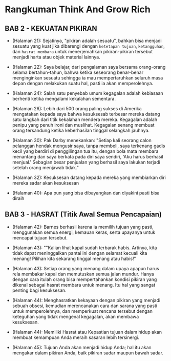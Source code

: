 # Rangkuman Think And Grow Rich
## BAB 2 - KEKUATAN PIKIRAN
- (Halaman 21): Sejatinya, "pikiran adalah sesuatu", bahkan bisa menjadi sesuatu yang kuat jika dibarengi dengan ``ketetapan tujuan``, ``ketangguhan``, dan ``hasrat membara`` untuk menerjemahkan pikiran-pikiran tersebut menjadi harta atau objek material lainnya.

- (Halaman 22): Saya belajar, dari pengalaman saya bersama orang-orang selama bertahun-tahun, bahwa ketika seseorang benar-benar menginginkan sesuatu sehingga ia mau mempertaruhkan seluruh masa depan dengan melakukan suatu hal, pasti ia akan memperolehnya.

- (Halaman 24): Salah satu penyebab umum kegagalan adalah kebiasaan berhenti ketika mengalami kekalahan sementara.

- (Halaman 26): Lebih dari 500 orang paling sukses di Amerika mengatakan kepada saya bahwa kesuksesab terbesar mereka datang satu langkah dari titik kekalahan mendera mereka. Kegagalan adalah penipu yang penuh ironi dan muslihat. Kegagalan senang membuat orang tersandung ketika keberhasilan tinggal selangkah jauhnya.

- (Halaman 30): Pak Darby menekankan: "Setiap kali seorang calon pelanggan hendak mengusir saya, tanpa membeli, saya terkenang gadis kecil yang berdiri di penggilingan tua itu, dengan bola mata membara menantang dan saya berkata pada diri saya sendiri, 'Aku harus berhasil menjual.' Sebagian besar penjualan yang berhasil saya lakukan terjadi setelah orang menjawab tidak."

- (Halaman 32): Kesuksesan datang kepada mereka yang membiarkan diri mereka sadar akan kesuksesan

- (Halaman 40): Apa pun yang bisa dibayangkan dan diyakini pasti bisa diraih

## BAB 3 - HASRAT (Titik Awal Semua Pencapaian)
- (Halaman 42): Barnes berhasil karena ia memilih tujuan yang pasti, menggunakan semua energi, kemauan keras, serta upayanya untuk mencapai tujuan tersebut.

- (Halaman 43): ""Kalian lihat kapal sudah terbarak habis. Artinya, kita tidak dapat meninggalkan pantai ini dengan selamat kecuali kita menang! Pilihan kita sekarang tinggal menang atau habis!"

- (Halaman 43): Setiap orang yang menang dalam upaya apapun harus rela membakar kapal dan memutuskan semua jalan mundur. Hanya dengan cara itulah orang bisa mempertahankan kondisi pikiran yang dikenal sebagai hasrat membara untuk menang. Itu hal yang sangat penting bagi kesuksesan.

- (Halaman 44): Menghasratkan kekayaan dengan pikiran yang menjadi sebuah obsesi, kemudian merencanakan cara dan sarana yang pasti untuk memperolehnya, dan memperkuat rencana tersebut dengan keteguhan yang tidak mengenal kegagalan, akan membawa kesuksesan.

- (Halaman 44): Memiliki Hasrat atau Kepastian tujuan dalam hidup akan membuat kemampuan Anda meraih sasaran lebih tersinergi.

- (Halaman 45): Tujuan Anda akan menjadi hidup Anda; hal itu akan mengakar dalam pikiran Anda, baik pikiran sadar maupun bawah sadar.
